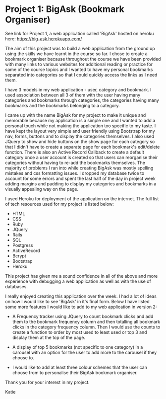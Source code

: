 # Project 1: BigAsk (Bookmark Organiser)

See link for Project 1, a web application called 'BigAsk' hosted on heroku here: https://big-ask.herokuapp.com/

The aim of this project was to build a web application from the ground up using the skills we have learnt in the course so far. I chose to create a bookmark organiser because throughout the course we have been provided with many links to various websites for additional reading or practice for some of the course topics and I wanted to have my personal bookmarks separated into categories so that I could quickly access the links as I need them.

I have 3 models in my web application - user, category and bookmark. I used association between all 3 of them with the user having many categories and bookmarks through categories, the categories having many bookmarks and the bookmarks belonging to a category.

I came up with the name BigAsk for my project to make it unique and memorable because my application is a simple one and I wanted to add a personal touch while not making the application too specific to my taste. I have kept the layout very simple and user friendly using Bootstrap for my nav, forms, buttons and to display the categories themselves. I also used JQuery to show and hide buttons on the show page for each category so that I didn't have to create a separate page for each bookmark's edit/delete function. There is also an Active Record Callback to create a default category once a user account is created so that users can reorganise their categories without having to re-add the bookmarks themselves. The majority of problems I ran into while creating BigAsk was mostly spelling mistakes and css formatting issues. I dropped my database twice to account for some errors and spent the last half of the day in project week adding margins and padding to display my categories and bookmarks in a visually appealing way on the page.

I used Heroku for deployment of the application on the internet. The full list of tech resources used for my project is listed below:

* HTML
* CSS
* Ruby
* JQuery
* Rails
* SQL
* Postgress
* ActiveRecord
* Bcrypt
* Bootstrap
* Heroku

This project has given me a sound confidence in all of the above and more experience with debugging a web application as well as with the use of databases.

I really enjoyed creating this application over the week. I had a lot of ideas on how I would like to see 'BigAsk' in it's final form. Below I have listed some more features I would like to add to my web application in version 2:

* A Frequency tracker using JQuery to count bookmark clicks and add them to the bookmark frequency column and then totalling all bookmark clicks in the category frequency column. Then I would use the counts to create a function to order by most used to least used or top 3 and display them at the top of the page.

* A display of top 5 bookmarks (not specific to one category) in a carousel with an option for the user to add more to the carousel if they choose to.

* I would like to add at least three colour schemes that the user can choose from to personalise their BigAsk bookmark organiser.

Thank you for your interest in my project.

Katie
